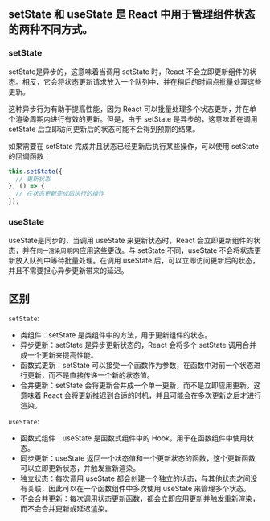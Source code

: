 ## setState 和 useState 是 React 中用于管理组件状态的两种不同方式。


### setState
setState是异步的，这意味着当调用 setState 时，React 不会立即更新组件的状态。相反，它会将状态更新请求放入一个队列中，并在稍后的时间点批量处理这些更新。

这种异步行为有助于提高性能，因为 React 可以批量处理多个状态更新，并在单个渲染周期内进行有效的更新。但是，由于 setState 是异步的，这意味着在调用 setState 后立即访问更新后的状态可能不会得到预期的结果。

如果需要在 setState 完成并且状态已经更新后执行某些操作，可以使用 setState 的回调函数：
```js
this.setState({ 
  // 更新状态 
}, () => {
  // 在状态更新完成后执行的操作
});
```

### useState
useState是同步的，当调用 useState 来更新状态时，React 会立即更新组件的状态，并在`同一渲染周期`内应用这些更改。与 setState 不同，useState 不会将状态更新放入队列中等待批量处理。在调用 useState 后，可以立即访问更新后的状态，并且不需要担心异步更新带来的延迟。

## 区别

`setState`:
- 类组件：setState 是类组件中的方法，用于更新组件的状态。
- 异步更新：setState 是异步更新状态的，React 会将多个 setState 调用合并成一个更新来提高性能。
- 函数式更新：setState 可以接受一个函数作为参数，在函数中对前一个状态进行更新，而不是直接传递一个新的状态值。
- 合并更新：setState 会将更新合并成一个单一更新，而不是立即应用更新。这意味着 React 会将更新推迟到合适的时机，并且可能会在多次更新之后才进行渲染。

`useState`:
- 函数式组件：useState 是函数式组件中的 Hook，用于在函数组件中使用状态。
- 同步更新：useState 返回一个状态值和一个更新状态的函数，这个更新函数可以立即更新状态，并触发重新渲染。
- 独立状态：每次调用 useState 都会创建一个独立的状态，与其他状态之间没有关联，因此可以在一个函数组件中多次使用 useState 来管理多个状态。
- 不会合并更新：每次调用状态更新函数，都会立即应用更新并触发重新渲染，而不会合并更新或延迟渲染。